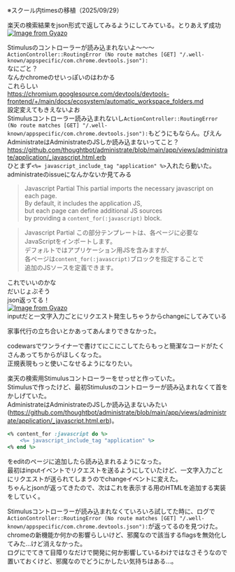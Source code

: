 ※スクール内timesの移植（2025/09/29）

楽天の検索結果をjson形式で返してみるようにしてみている。とりあえず成功  
[![Image from Gyazo](https://i.gyazo.com/531ee05fd6bd565c79a28d8bf8f68c01.png)](https://gyazo.com/531ee05fd6bd565c79a28d8bf8f68c01)  

Stimulusのコントローラーが読み込まれないよ～～～  
`ActionController::RoutingError (No route matches [GET] "/.well-known/appspecific/com.chrome.devtools.json"):`  
なにごと？  
なんかchromeのせいっぽいのはわかる  
これらしい  
https://chromium.googlesource.com/devtools/devtools-frontend/+/main/docs/ecosystem/automatic_workspace_folders.md  
設定変えてもきえないよお  
Stimulusコントローラー読み込まれないし`ActionController::RoutingError (No route matches [GET] "/.well-known/appspecific/com.chrome.devtools.json"):`もどうにもならん。ぴえん  
AdministrateはAdministrateのJSしか読み込まないってこと？  
https://github.com/thoughtbot/administrate/blob/main/app/views/administrate/application/_javascript.html.erb  
ひとまず`<%= javascript_include_tag "application" %>`入れたら動いた。  
administrateのissueになんかないか見てみる  
> Javascript Partial
This partial imports the necessary javascript on each page.  
By default, it includes the application JS,  
but each page can define additional JS sources  
by providing a `content_for(:javascript)` block.  

> Javascript Partial
この部分テンプレートは、各ページに必要なJavaScriptをインポートします。  
デフォルトではアプリケーション用JSを含みますが、  
各ページは`content_for(:javascript)`ブロックを指定することで  
追加のJSソースを定義できます。  

これでいいのかな  
だいじょぶそう  
json返ってる！  
[![Image from Gyazo](https://i.gyazo.com/da8e1cd7856d187457c959b837e899d0.png)](https://gyazo.com/da8e1cd7856d187457c959b837e899d0)  
inputだと一文字入力ごとにリクエスト発生しちゃうからchangeにしてみている  

家事代行の立ち合いとかあってあんまりできなかった。

codewarsでワンライナーで書けてにこにこしてたらもっと簡潔なコードがたくさんあってちからがほしくなった。  
正規表現もっと使いこなせるようになりたい。  

楽天の検索用Stimulusコントローラーをせっせと作っていた。  
Stimulusで作ったけど、最初Stimulusのコントローラーが読み込まれなくて首をかしげていた。  
AdministrateはAdministrateのJSしか読み込まないみたい(https://github.com/thoughtbot/administrate/blob/main/app/views/administrate/application/_javascript.html.erb)。  
```ruby
<% content_for :javascript do %>
    <%= javascript_include_tag "application" %>
<% end %>
```
をeditのページに追加したら読み込まれるようになった。  
最初はinputイベントでリクエストを送るようにしていたけど、一文字入力ごとにリクエストが送られてしまうのでchangeイベントに変えた。  
ちゃんとjsonが返ってきたので、次はこれを表示する用のHTMLを追加する実装をしていく。  

Stimulusコントローラーが読み込まれなくていろいろ試してた時に、ログで`ActionController::RoutingError (No route matches [GET] "/.well-known/appspecific/com.chrome.devtools.json"):`が返ってるのを見つけた。  
chromeの新機能か何かの影響らしいけど、邪魔なので該当するflagsを無効化してみた…けど消えなかった。  
ログにでてきて目障りなだけで開発に何か影響しているわけではなさそうなので置いておくけど、邪魔なのでどうにかしたい気持ちはある…。  

